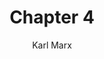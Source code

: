 ---
title: "Chapter 4"
description:  "Marx observes Capitalism and extracts principles from it based on his materialist template as Das Kapital (1867)"
author:  "Karl Marx"
image: "/covers/daskapital.jpg"
---